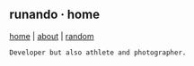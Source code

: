## runando · home
[home](https://runando.github.io/www/) | [about](https://runando.github.io/www/about/) | [random](https://runando.github.io/www/random.html)
```
Developer but also athlete and photographer.
```
